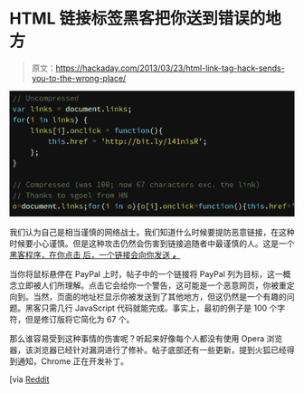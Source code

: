 # HTML 链接标签黑客把你送到错误的地方

> 原文：<https://hackaday.com/2013/03/23/html-link-tag-hack-sends-you-to-the-wrong-place/>

![hacking-html-a-tag](img/1355485d424d396f02a5ef622a1c3f4b.png)

我们认为自己是相当谨慎的网络战士。我们知道什么时候要提防恶意链接，在这种时候要小心谨慎。但是这种攻击仍然会伤害到链接追随者中最谨慎的人。这是一个[黑客程序，在你点击 后，一个链接会向你发送 ***。***](http://bilaw.al/2013/03/17/hacking-the-a-tag-in-100-characters.html)

当你将鼠标悬停在 PayPal 上时，帖子中的一个链接将 PayPal 列为目标，这一概念立即被人们所理解。点击它会给你一个警告，这可能是一个恶意网页，你被重定向到。当然，页面的地址栏显示你被发送到了其他地方，但这仍然是一个有趣的问题。黑客只需几行 JavaScript 代码就能完成。事实上，最初的例子是 100 个字符，但是修订版将它简化为 67 个。

那么谁容易受到这种事情的伤害呢？听起来好像每个人都没有使用 Opera 浏览器，该浏览器已经针对漏洞进行了修补。帖子底部还有一些更新，提到火狐已经得到通知，Chrome 正在开发补丁。

[via [Reddit](http://www.reddit.com/r/programming/comments/1ao06m/hacking_the_a_tag_in_100_characters/)